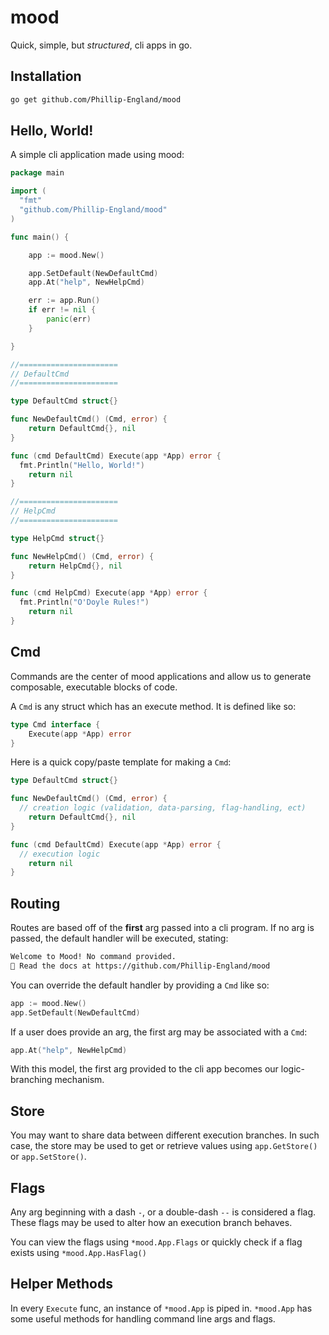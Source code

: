 # mood
Quick, simple, but *structured*, cli apps in go.

## Installation
```bash
go get github.com/Phillip-England/mood
```

## Hello, World!
A simple cli application made using mood:

```go
package main

import (
  "fmt"
  "github.com/Phillip-England/mood"  
)

func main() {

	app := mood.New()

	app.SetDefault(NewDefaultCmd)
	app.At("help", NewHelpCmd)

	err := app.Run()
	if err != nil {
		panic(err)
	}

}

//======================
// DefaultCmd
//======================

type DefaultCmd struct{}

func NewDefaultCmd() (Cmd, error) {
	return DefaultCmd{}, nil
}

func (cmd DefaultCmd) Execute(app *App) error {
  fmt.Println("Hello, World!")
	return nil
}

//======================
// HelpCmd
//======================

type HelpCmd struct{}

func NewHelpCmd() (Cmd, error) {
	return HelpCmd{}, nil
}

func (cmd HelpCmd) Execute(app *App) error {
  fmt.Println("O'Doyle Rules!")
	return nil
}
```

## Cmd
Commands are the center of mood applications and allow us to generate composable, executable blocks of code.

A `Cmd` is any struct which has an execute method. It is defined like so:

```go
type Cmd interface {
	Execute(app *App) error
}
```

Here is a quick copy/paste template for making a `Cmd`:

```go
type DefaultCmd struct{}

func NewDefaultCmd() (Cmd, error) {
  // creation logic (validation, data-parsing, flag-handling, ect)
	return DefaultCmd{}, nil
}

func (cmd DefaultCmd) Execute(app *App) error {
  // execution logic
	return nil
}
```

## Routing
Routes are based off of the **first** arg passed into a cli program. If no arg is passed, the default handler will be executed, stating:

```bash
Welcome to Mood! No command provided.
📖 Read the docs at https://github.com/Phillip-England/mood
```

You can override the default handler by providing a `Cmd` like so:
```go
app := mood.New()
app.SetDefault(NewDefaultCmd)
```

If a user does provide an arg, the first arg may be associated with a `Cmd`:
```go
app.At("help", NewHelpCmd)
```

With this model, the first arg provided to the cli app becomes our logic-branching mechanism.

## Store
You may want to share data between different execution branches. In such case, the store may be used to get or retrieve values using `app.GetStore()` or `app.SetStore()`.

## Flags
Any arg beginning with a dash `-`, or a double-dash `--` is considered a flag. These flags may be used to alter how an execution branch behaves.

You can view the flags using `*mood.App.Flags` or quickly check if a flag exists using `*mood.App.HasFlag()`

## Helper Methods
In every `Execute` func, an instance of `*mood.App` is piped in. `*mood.App` has some useful methods for handling command line args and flags.
